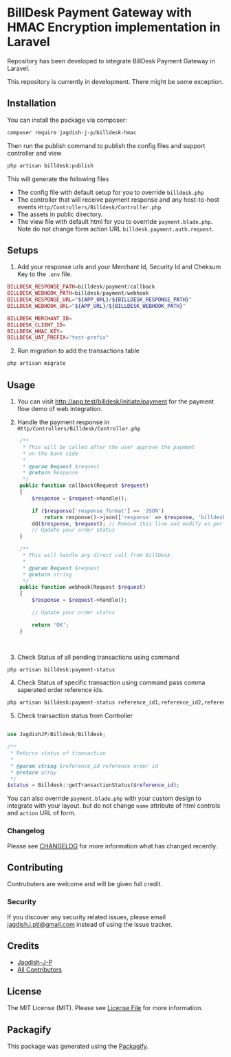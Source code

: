 # BillDesk Payment Gateway with HMAC Encryption implementation in Laravel

 Repository has been developed to integrate BillDesk Payment Gateway in Laravel.
 
 This repository is currently in development. There might be some exception.
 
## Installation

You can install the package via composer:

```bash
composer require jagdish-j-p/billdesk-hmac
```

Then run the publish command to publish the config files and support controller and view

```bash
php artisan billdesk:publish
```

This will generate the following files

- The config file with default setup for you to override `billdesk.php`
- The controller that will receive payment response and any host-to-host events `Http/Controllers/Billdesk/Controller.php`
- The assets in public directory.
- The view file with default html for you to override `payment.blade.php`. Note do not change form action URL `billdesk.payment.auth.request`.

## Setups

1. Add your response urls and your Merchant Id, Security Id and Cheksum Key to the `.env` file.

```php
BILLDESK_RESPONSE_PATH=billdesk/payment/callback
BILLDESK_WEBHOOK_PATH=billdesk/payment/webhook
BILLDESK_RESPONSE_URL="${APP_URL}/${BILLDESK_RESPONSE_PATH}"
BILLDESK_WEBHOOK_URL="${APP_URL}/${BILLDESK_WEBHOOK_PATH}"

BILLDESK_MERCHANT_ID=
BILLDESK_CLIENT_ID=
BILLDESK_HMAC_KEY=
BILLDESK_UAT_PREFIX="test-prefix"
```

2. Run migration to add the transactions table

```bash
php artisan migrate
```

## Usage

1. You can visit <a href='http://app.test/billdesk/initiate/payment'>http://app.test/billdesk/initiate/payment</a> for the payment flow demo of web integration.

2. Handle the payment response in `Http/Controllers/Billdesk/Controller.php`

```php
    /**
     * This will be called after the user approve the payment
     * on the bank side
     *
     * @param Request $request
     * @return Response
     */
    public function callback(Request $request)
    {
        $response = $request->handle();

        if ($response['response_format'] == 'JSON')
            return response()->json(['response' => $response, 'billdesk_response' => $request->all()]);
        dd($response, $request); // Remove this line and modify as per your needs.
        // Update your order status
    }

    /**
     * This will handle any direct call from BillDesk
     *
     * @param Request $request
     * @return string
     */
    public function webhook(Request $request)
    {
        $response = $request->handle();

        // Update your order status

        return 'OK';
    }

	
```

3. Check Status of all pending transactions using command

```bash
php artisan billdesk:payment-status
```

4. Check Status of specific transaction using command pass comma saperated order reference ids.

```bash
php artisan billdesk:payment-status reference_id1,reference_id2,reference_id3
```

5. Check transaction status from Controller

```php

use JagdishJP/Billdesk/Billdesk;

/**
 * Returns status of transaction
 * 
 * @param string $reference_id reference order id
 * @return array
 */
$status = Billdesk::getTransactionStatus($reference_id);
```

You can also override `payment.blade.php` with your custom design to integrate with your layout. but do not change `name` attribute of html controls and `action` URL of form.

### Changelog

Please see [CHANGELOG](CHANGELOG.md) for more information what has changed recently.

## Contributing

Contrubuters are welcome and will be given full credit.

### Security

If you discover any security related issues, please email jagdish.j.ptl@gmail.com instead of using the issue tracker.

## Credits

- [Jagdish-J-P](https://github.com/jagdish-j-p)
- [All Contributors](../../contributors)

## License

The MIT License (MIT). Please see [License File](LICENSE.md) for more information.

## Packagify

This package was generated using the [Packagify](https://github.com/jagdish-j-p/packagify).
